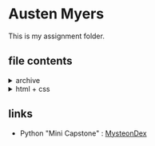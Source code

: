 # Austen Myers
This is my assignment folder.

## file contents
<html>
    <details class="indent">
    <summary>archive</summary>
        <details class="indent">
            <summary>prep-course</summary>
        </details>
        <details class="indent">
            <summary>python</summary>
        </details>
    </details>
    <details class="indent">
        <summary>html + css</summary>
        <details class="indent">
            <summary>labs</summary>
            <ul>
                <li>html-01: biography</li>
                <li>html-02: blog</li>
                <li>html-03: company landing page</li>
            </ul>
        </details>
    </details>
<!--     <style>
        .indent {
            text-indent: 17px;
        }
        .indent .indent{
            text-indent: 34px;
        }
        ul {
            list-style: none;
        }
    </style> -->
</html>

## links
- Python "Mini Capstone"
: [MysteonDex](https://github.com/austenc-id/MysteonDex)
